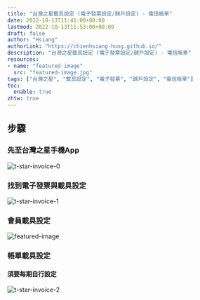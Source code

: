 ```yaml
---
title: "台灣之星載具設定 (電子發票設定/歸戶設定) - 電信帳單"
date: 2022-10-13T11:41:00+08:00
lastmod: 2022-10-13T11:53:00+08:00
draft: false
author: "Hsiang"
authorLink: "https://chienhsiang-hung.github.io/"
description: "台灣之星載具設定 (電子發票設定/歸戶設定) - 電信帳單"
resources:
- name: "featured-image"
  src: "featured-image.jpg"
tags: ["台灣之星", "載具設定", "電子發票", "歸戶設定", "電信帳單"]
toc:
  enable: true
zhtw: true
---
```

## 步驟
### 先至台灣之星手機App
![t-star-invoice-0](t-star-invoice-0.jpg "t-star-invoice-0")
### 找到電子發票與載具設定
![t-star-invoice-1](t-star-invoice-1.jpg "t-star-invoice-1")
### 會員載具設定
![featured-image](featured-image.jpg "featured-image")
### 帳單載具設定
#### 須要每期自行設定
![t-star-invoice-2](t-star-invoice-2.jpg "t-star-invoice-2")

